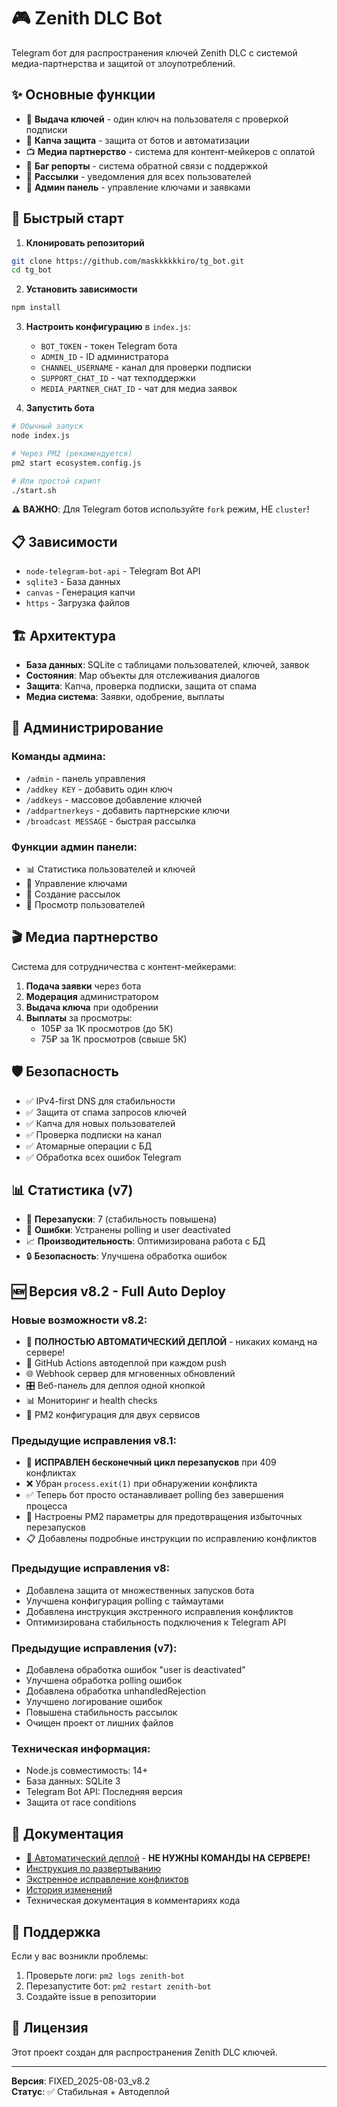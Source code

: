 # 🎮 Zenith DLC Bot

Telegram бот для распространения ключей Zenith DLC с системой медиа-партнерства и защитой от злоупотреблений.

## ✨ Основные функции

- 🎯 **Выдача ключей** - один ключ на пользователя с проверкой подписки
- 🔐 **Капча защита** - защита от ботов и автоматизации
- 📺 **Медиа партнерство** - система для контент-мейкеров с оплатой
- 🐛 **Баг репорты** - система обратной связи с поддержкой
- 📢 **Рассылки** - уведомления для всех пользователей
- 👑 **Админ панель** - управление ключами и заявками

## 🚀 Быстрый старт

1. **Клонировать репозиторий**
```bash
git clone https://github.com/maskkkkkkiro/tg_bot.git
cd tg_bot
```

2. **Установить зависимости**
```bash
npm install
```

3. **Настроить конфигурацию** в `index.js`:
   - `BOT_TOKEN` - токен Telegram бота
   - `ADMIN_ID` - ID администратора
   - `CHANNEL_USERNAME` - канал для проверки подписки
   - `SUPPORT_CHAT_ID` - чат техподдержки
   - `MEDIA_PARTNER_CHAT_ID` - чат для медиа заявок

4. **Запустить бота**
```bash
# Обычный запуск
node index.js

# Через PM2 (рекомендуется)
pm2 start ecosystem.config.js

# Или простой скрипт
./start.sh
```

⚠️ **ВАЖНО**: Для Telegram ботов используйте `fork` режим, НЕ `cluster`!

## 📋 Зависимости

- `node-telegram-bot-api` - Telegram Bot API
- `sqlite3` - База данных
- `canvas` - Генерация капчи
- `https` - Загрузка файлов

## 🏗️ Архитектура

- **База данных**: SQLite с таблицами пользователей, ключей, заявок
- **Состояния**: Map объекты для отслеживания диалогов
- **Защита**: Капча, проверка подписки, защита от спама
- **Медиа система**: Заявки, одобрение, выплаты

## 🔧 Администрирование

### Команды админа:
- `/admin` - панель управления
- `/addkey KEY` - добавить один ключ
- `/addkeys` - массовое добавление ключей
- `/addpartnerkeys` - добавить партнерские ключи
- `/broadcast MESSAGE` - быстрая рассылка

### Функции админ панели:
- 📊 Статистика пользователей и ключей
- 🔑 Управление ключами
- 📢 Создание рассылок
- 👥 Просмотр пользователей

## 🎬 Медиа партнерство

Система для сотрудничества с контент-мейкерами:

1. **Подача заявки** через бота
2. **Модерация** администратором
3. **Выдача ключа** при одобрении
4. **Выплаты** за просмотры:
   - 105₽ за 1К просмотров (до 5К)
   - 75₽ за 1К просмотров (свыше 5К)

## 🛡️ Безопасность

- ✅ IPv4-first DNS для стабильности
- ✅ Защита от спама запросов ключей
- ✅ Капча для новых пользователей
- ✅ Проверка подписки на канал
- ✅ Атомарные операции с БД
- ✅ Обработка всех ошибок Telegram

## 📊 Статистика (v7)

- 🔄 **Перезапуски**: 7 (стабильность повышена)
- 🐛 **Ошибки**: Устранены polling и user deactivated
- 📈 **Производительность**: Оптимизирована работа с БД
- 🔒 **Безопасность**: Улучшена обработка ошибок

## 🆕 Версия v8.2 - Full Auto Deploy

### Новые возможности v8.2:
- 🚀 **ПОЛНОСТЬЮ АВТОМАТИЧЕСКИЙ ДЕПЛОЙ** - никаких команд на сервере!
- 🔄 GitHub Actions автодеплой при каждом push
- 🌐 Webhook сервер для мгновенных обновлений  
- 🎛️ Веб-панель для деплоя одной кнопкой
- 📊 Мониторинг и health checks
- 🔧 PM2 конфигурация для двух сервисов

### Предыдущие исправления v8.1:
- 🚨 **ИСПРАВЛЕН бесконечный цикл перезапусков** при 409 конфликтах
- ❌ Убран `process.exit(1)` при обнаружении конфликта 
- ✅ Теперь бот просто останавливает polling без завершения процесса
- 🔧 Настроены PM2 параметры для предотвращения избыточных перезапусков
- 📋 Добавлены подробные инструкции по исправлению конфликтов

### Предыдущие исправления v8:
- Добавлена защита от множественных запусков бота  
- Улучшена конфигурация polling с таймаутами
- Добавлена инструкция экстренного исправления конфликтов
- Оптимизирована стабильность подключения к Telegram API

### Предыдущие исправления (v7):
- Добавлена обработка ошибок "user is deactivated"
- Улучшена обработка polling ошибок
- Добавлена обработка unhandledRejection
- Улучшено логирование ошибок
- Повышена стабильность рассылок
- Очищен проект от лишних файлов

### Техническая информация:
- Node.js совместимость: 14+
- База данных: SQLite 3
- Telegram Bot API: Последняя версия
- Защита от race conditions

## 📖 Документация

- [🚀 Автоматический деплой](AUTO_DEPLOY_SETUP.md) - **НЕ НУЖНЫ КОМАНДЫ НА СЕРВЕРЕ!**
- [Инструкция по развертыванию](DEPLOY.md)
- [Экстренное исправление конфликтов](FIX_CONFLICT.md)
- [История изменений](deploy.txt)
- Техническая документация в комментариях кода

## 🤝 Поддержка

Если у вас возникли проблемы:
1. Проверьте логи: `pm2 logs zenith-bot`
2. Перезапустите бот: `pm2 restart zenith-bot`
3. Создайте issue в репозитории

## 📄 Лицензия

Этот проект создан для распространения Zenith DLC ключей.

---
**Версия**: FIXED_2025-08-03_v8.2  
**Статус**: ✅ Стабильная + Автодеплой
